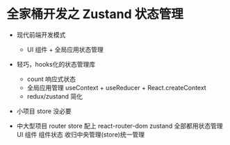 # 全家桶开发之 Zustand 状态管理

- 现代前端开发模式
  - UI 组件 + 全局应用状态管理
- 轻巧，hooks化的状态管理库
  - count 响应式状态
  - 全局应用管理
    useContext + useReducer + React.createContext
  - redux/zustand 简化

- 小项目 store 没必要
- 中大型项目 router store 配上
  react-router-dom
  zustand
  全部都用状态管理 UI 组件
  组件状态 收归中央管理(store)统一管理
  
